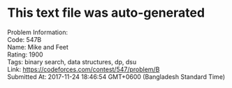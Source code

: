 # This text file was auto-generated  
  
Problem Information:  
Code: 547B  
Name: Mike and Feet  
Rating: 1900  
Tags: binary search, data structures, dp, dsu  
Link: https://codeforces.com/contest/547/problem/B  
Submitted At: 2017-11-24 18:46:54 GMT+0600 (Bangladesh Standard Time)  
